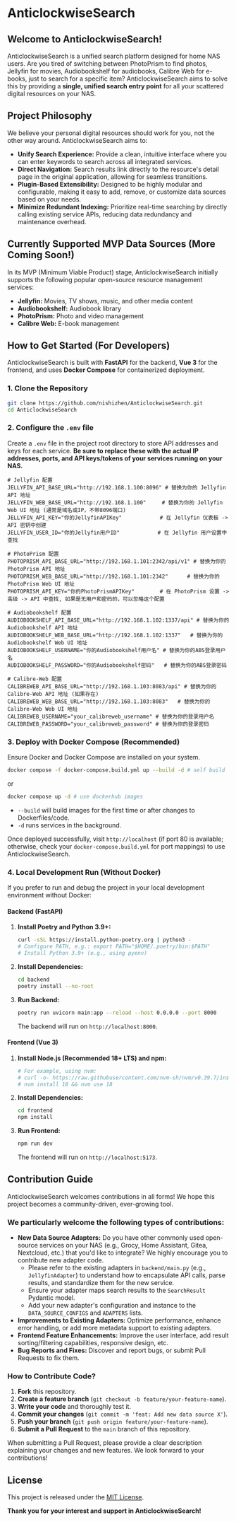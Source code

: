 # AnticlockwiseSearch

## Welcome to AnticlockwiseSearch\!

AnticlockwiseSearch is a unified search platform designed for home NAS users. Are you tired of switching between PhotoPrism to find photos, Jellyfin for movies, Audiobookshelf for audiobooks, Calibre Web for e-books, just to search for a specific item? AnticlockwiseSearch aims to solve this by providing a **single, unified search entry point** for all your scattered digital resources on your NAS.

## Project Philosophy

We believe your personal digital resources should work for you, not the other way around. AnticlockwiseSearch aims to:

  * **Unify Search Experience:** Provide a clean, intuitive interface where you can enter keywords to search across all integrated services.
  * **Direct Navigation:** Search results link directly to the resource's detail page in the original application, allowing for seamless transitions.
  * **Plugin-Based Extensibility:** Designed to be highly modular and configurable, making it easy to add, remove, or customize data sources based on your needs.
  * **Minimize Redundant Indexing:** Prioritize real-time searching by directly calling existing service APIs, reducing data redundancy and maintenance overhead.

## Currently Supported MVP Data Sources (More Coming Soon\!)

In its MVP (Minimum Viable Product) stage, AnticlockwiseSearch initially supports the following popular open-source resource management services:

  * **Jellyfin:** Movies, TV shows, music, and other media content
  * **Audiobookshelf:** Audiobook library
  * **PhotoPrism:** Photo and video management
  * **Calibre Web:** E-book management

## How to Get Started (For Developers)

AnticlockwiseSearch is built with **FastAPI** for the backend, **Vue 3** for the frontend, and uses **Docker Compose** for containerized deployment.

### 1\. Clone the Repository

```bash
git clone https://github.com/nishizhen/AnticlockwiseSearch.git
cd AnticlockwiseSearch
```

### 2\. Configure the `.env` file

Create a `.env` file in the project root directory to store API addresses and keys for each service. **Be sure to replace these with the actual IP addresses, ports, and API keys/tokens of your services running on your NAS.**

```env
# Jellyfin 配置
JELLYFIN_API_BASE_URL="http://192.168.1.100:8096" # 替换为你的 Jellyfin API 地址
JELLYFIN_WEB_BASE_URL="http://192.168.1.100"     # 替换为你的 Jellyfin Web UI 地址 (通常是域名或IP，不带8096端口)
JELLYFIN_API_KEY="你的JellyfinAPIKey"            # 在 Jellyfin 仪表板 -> API 密钥中创建
JELLYFIN_USER_ID="你的Jellyfin用户ID"            # 在 Jellyfin 用户设置中查找

# PhotoPrism 配置
PHOTOPRISM_API_BASE_URL="http://192.168.1.101:2342/api/v1" # 替换为你的 PhotoPrism API 地址
PHOTOPRISM_WEB_BASE_URL="http://192.168.1.101:2342"      # 替换为你的 PhotoPrism Web UI 地址
PHOTOPRISM_API_KEY="你的PhotoPrismAPIKey"        # 在 PhotoPrism 设置 -> 高级 -> API 中查找, 如果是无用户和密码的，可以忽略这个配置

# Audiobookshelf 配置
AUDIOBOOKSHELF_API_BASE_URL="http://192.168.1.102:1337/api" # 替换为你的 Audiobookshelf API 地址
AUDIOBOOKSHELF_WEB_BASE_URL="http://192.168.1.102:1337"   # 替换为你的 Audiobookshelf Web UI 地址
AUDIOBOOKSHELF_USERNAME="你的Audiobookshelf用户名" # 替换为你的ABS登录用户名
AUDIOBOOKSHELF_PASSWORD="你的Audiobookshelf密码"   # 替换为你的ABS登录密码

# Calibre-Web 配置
CALIBREWEB_API_BASE_URL="http://192.168.1.103:8083/api" # 替换为你的 Calibre-Web API 地址 (如果存在)
CALIBREWEB_WEB_BASE_URL="http://192.168.1.103:8083"   # 替换为你的 Calibre-Web Web UI 地址
CALIBREWEB_USERNAME="your_calibreweb_username" # 替换为你的登录用户名
CALIBREWEB_PASSWORD="your_calibreweb_password" # 替换为你的登录密码

```

### 3\. Deploy with Docker Compose (Recommended)

Ensure Docker and Docker Compose are installed on your system.

```bash
docker compose -f docker-compose.build.yml up --build -d # self build
```
or
```bash
docker compose up -d # use dockerhub images
```

  * `--build` will build images for the first time or after changes to Dockerfiles/code.
  * `-d` runs services in the background.

Once deployed successfully, visit `http://localhost` (if port 80 is available; otherwise, check your `docker-compose.build.yml` for port mappings) to use AnticlockwiseSearch.

### 4\. Local Development Run (Without Docker)

If you prefer to run and debug the project in your local development environment without Docker:

#### Backend (FastAPI)

1.  **Install Poetry and Python 3.9+:**
    ```bash
    curl -sSL https://install.python-poetry.org | python3 -
    # Configure PATH, e.g.: export PATH="$HOME/.poetry/bin:$PATH"
    # Install Python 3.9+ (e.g., using pyenv)
    ```
2.  **Install Dependencies:**
    ```bash
    cd backend
    poetry install --no-root
    ```
3.  **Run Backend:**
    ```bash
    poetry run uvicorn main:app --reload --host 0.0.0.0 --port 8000
    ```
    The backend will run on `http://localhost:8000`.

#### Frontend (Vue 3)

1.  **Install Node.js (Recommended 18+ LTS) and npm:**
    ```bash
    # For example, using nvm:
    # curl -o- https://raw.githubusercontent.com/nvm-sh/nvm/v0.39.7/install.sh | bash
    # nvm install 18 && nvm use 18
    ```
2.  **Install Dependencies:**
    ```bash
    cd frontend
    npm install
    ```
3.  **Run Frontend:**
    ```bash
    npm run dev
    ```
    The frontend will run on `http://localhost:5173`.


## Contribution Guide

AnticlockwiseSearch welcomes contributions in all forms\! We hope this project becomes a community-driven, ever-growing tool.

### We particularly welcome the following types of contributions:

  * **New Data Source Adapters:** Do you have other commonly used open-source services on your NAS (e.g., Grocy, Home Assistant, Gitea, Nextcloud, etc.) that you'd like to integrate? We highly encourage you to contribute new adapter code.
      * Please refer to the existing adapters in `backend/main.py` (e.g., `JellyfinAdapter`) to understand how to encapsulate API calls, parse results, and standardize them for the new service.
      * Ensure your adapter maps search results to the `SearchResult` Pydantic model.
      * Add your new adapter's configuration and instance to the `DATA_SOURCE_CONFIGS` and `ADAPTERS` lists.
  * **Improvements to Existing Adapters:** Optimize performance, enhance error handling, or add more metadata support to existing adapters.
  * **Frontend Feature Enhancements:** Improve the user interface, add result sorting/filtering capabilities, responsive design, etc.
  * **Bug Reports and Fixes:** Discover and report bugs, or submit Pull Requests to fix them.

### How to Contribute Code?

1.  **Fork** this repository.
2.  **Create a feature branch** (`git checkout -b feature/your-feature-name`).
3.  **Write your code** and thoroughly test it.
4.  **Commit your changes** (`git commit -m 'feat: Add new data source X'`).
5.  **Push your branch** (`git push origin feature/your-feature-name`).
6.  **Submit a Pull Request** to the `main` branch of this repository.

When submitting a Pull Request, please provide a clear description explaining your changes and new features. We look forward to your contributions\!

## License

This project is released under the [MIT License](https://www.google.com/search?q=LICENSE).

**Thank you for your interest and support in AnticlockwiseSearch\!**